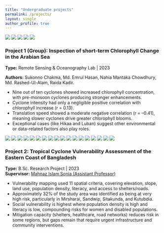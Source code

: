 ```yaml
---
title: "Undergraduate projects"
permalink: /projects/
layout: single
author_profile: true
---
```


<link rel="stylesheet" href="{{ '/assets/css/projects.css' | relative_url }}">

<div class="project-wrap">

  <!-- Project 1: ONE div (report-body) containing images + text -->
  <div class="project report-body">
    <div class="project-images report-images">
      <img src="{{ '/images/project1.jpeg' | relative_url }}">
      <img src="{{ '/images/project2.jpeg' | relative_url }}">
      <img src="{{ '/images/project3.png'  | relative_url }}">
      <img src="{{ '/images/project4.png'  | relative_url }}">
      <img src="{{ '/images/project5.png'  | relative_url }}">
    </div>
    <div class="project-text">
      <h3>Project 1 (Group): Inspection of short-term Chlorophyll Change in the Arabian Sea</h3>
      <p><strong>Type:</strong> Remote Sensing & Oceanography Lab | 2023</p>
      <p><strong>Authors:</strong> Sukonno Chakma, Md. Emrul Hasan, Nahia Mantaka Chowdhury, Md. Rashed-Ul-Alam, Raida Kadir.</p>
      <ul>
        <li>Nine out of ten cyclones showed increased chlorophyll concentration, with pre-monsoon cyclones producing stronger enhancements.</li>
        <li>Cyclone intensity had only a negligible positive correlation with chlorophyll increase (r = 0.13).</li>
        <li>Translation speed showed a moderate negative correlation (r = –0.41), meaning slower cyclones drive greater chlorophyll blooms.</li>
        <li>Exceptional cases (like Hikaa and Luban) suggest other environmental or data-related factors also play roles.</li>
      </ul>
    </div>
  </div>
  <!-- Project 2: ONE div (report-body) containing images + text -->
    <!-- Project 2: ONE div (report-body) containing images + text -->
  <div class="project report-body">
    <div class="project-images report-images">
      <img src="{{ '/images/p1.png' | relative_url }}">
      <img src="{{ '/images/p2.1.PNG' | relative_url }}">
      <img src="{{ '/images/p2.png' | relative_url }}">
      <img src="{{ '/images/p3.png' | relative_url }}">
      <img src="{{ '/images/p4.png' | relative_url }}">
      <img src="{{ '/images/p5.png' | relative_url }}">
      <img src="{{ '/images/p6.png' | relative_url }}">
      <img src="{{ '/images/p7.png' | relative_url }}">
      <img src="{{ '/images/p8.png' | relative_url }}">
      <img src="{{ '/images/p9.png' | relative_url }}">
      <img src="{{ '/images/p10.png' | relative_url }}">
      <img src="{{ '/images/p11.PNG' | relative_url }}">
      <img src="{{ '/images/p12.png' | relative_url }}">
      <img src="{{ '/images/p13.1.PNG' | relative_url }}">
      <img src="{{ '/images/p13.png' | relative_url }}">
      <img src="{{ '/images/p14.png' | relative_url }}">
      <img src="{{ '/images/p15.png' | relative_url }}">
      <img src="{{ '/images/p16.png' | relative_url }}">
    </div>
    <div class="project-text">
      <h3>Project 2: Tropical Cyclone Vulnerability Assessment of the Eastern Coast of Bangladesh</h3>
      <p>
        <strong>Type:</strong> B.Sc. Research Project | 2023<br>
        <strong>Supervisor:</strong>
        <a href="https://www.sust.edu/departments/ocg/faculty/mahnaz3454-ocg@sust.edu" target="_blank">
          Mahnaz Islam Sonia (Assistant Professor)
        </a>
      </p>
      <ul>
        <li>Vulnerability mapping used 11 spatial criteria, covering elevation, slope, land use, population density, literacy, and access to shelters/roads.</li>
        <li>Approximately 32% of the study area was identified as being at very high risk, particularly in Mirsharai, Sandwip, Sitakunda, and Kutubdia.</li>
        <li>Social vulnerability is highest where population density is high and literacy is low, compounding risks for women and disabled populations.</li>
        <li>Mitigation capacity (shelters, healthcare, road networks) reduces risk in some regions, but gaps remain that require urgent infrastructure and community interventions.</li>
      </ul>
    </div>
  </div>


</div>

<!-- Ensure slider initializes after DOM is parsed -->
<script defer src="{{ '/assets/js/projects.js' | relative_url }}"></script>
